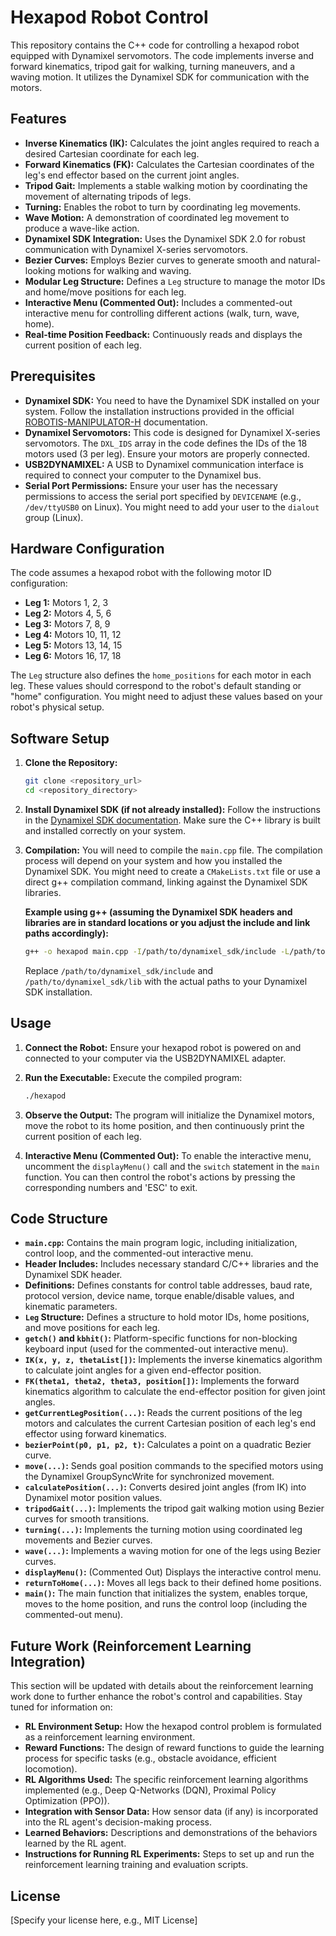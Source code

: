 # Hexapod Robot Control

This repository contains the C++ code for controlling a hexapod robot equipped with Dynamixel servomotors. The code implements inverse and forward kinematics, tripod gait for walking, turning maneuvers, and a waving motion. It utilizes the Dynamixel SDK for communication with the motors.

## Features

* **Inverse Kinematics (IK):** Calculates the joint angles required to reach a desired Cartesian coordinate for each leg.
* **Forward Kinematics (FK):** Calculates the Cartesian coordinates of the leg's end effector based on the current joint angles.
* **Tripod Gait:** Implements a stable walking motion by coordinating the movement of alternating tripods of legs.
* **Turning:** Enables the robot to turn by coordinating leg movements.
* **Wave Motion:** A demonstration of coordinated leg movement to produce a wave-like action.
* **Dynamixel SDK Integration:** Uses the Dynamixel SDK 2.0 for robust communication with Dynamixel X-series servomotors.
* **Bezier Curves:** Employs Bezier curves to generate smooth and natural-looking motions for walking and waving.
* **Modular Leg Structure:** Defines a `Leg` structure to manage the motor IDs and home/move positions for each leg.
* **Interactive Menu (Commented Out):** Includes a commented-out interactive menu for controlling different actions (walk, turn, wave, home).
* **Real-time Position Feedback:** Continuously reads and displays the current position of each leg.

## Prerequisites

* **Dynamixel SDK:** You need to have the Dynamixel SDK installed on your system. Follow the installation instructions provided in the official [ROBOTIS-MANIPULATOR-H](https://emanual.robotis.com/docs/en/software/dynamixel/dynamixel_sdk/overview/) documentation.
* **Dynamixel Servomotors:** This code is designed for Dynamixel X-series servomotors. The `DXL_IDS` array in the code defines the IDs of the 18 motors used (3 per leg). Ensure your motors are properly connected.
* **USB2DYNAMIXEL:** A USB to Dynamixel communication interface is required to connect your computer to the Dynamixel bus.
* **Serial Port Permissions:** Ensure your user has the necessary permissions to access the serial port specified by `DEVICENAME` (e.g., `/dev/ttyUSB0` on Linux). You might need to add your user to the `dialout` group (Linux).

## Hardware Configuration

The code assumes a hexapod robot with the following motor ID configuration:

* **Leg 1:** Motors 1, 2, 3
* **Leg 2:** Motors 4, 5, 6
* **Leg 3:** Motors 7, 8, 9
* **Leg 4:** Motors 10, 11, 12
* **Leg 5:** Motors 13, 14, 15
* **Leg 6:** Motors 16, 17, 18

The `Leg` structure also defines the `home_positions` for each motor in each leg. These values should correspond to the robot's default standing or "home" configuration. You might need to adjust these values based on your robot's physical setup.

## Software Setup

1.  **Clone the Repository:**
    ```bash
    git clone <repository_url>
    cd <repository_directory>
    ```

2.  **Install Dynamixel SDK (if not already installed):**
    Follow the instructions in the [Dynamixel SDK documentation](https://emanual.robotis.com/docs/en/software/dynamixel/dynamixel_sdk/overview/). Make sure the C++ library is built and installed correctly on your system.

3.  **Compilation:**
    You will need to compile the `main.cpp` file. The compilation process will depend on your system and how you installed the Dynamixel SDK. You might need to create a `CMakeLists.txt` file or use a direct g++ compilation command, linking against the Dynamixel SDK libraries.

    **Example using g++ (assuming the Dynamixel SDK headers and libraries are in standard locations or you adjust the include and link paths accordingly):**
    ```bash
    g++ -o hexapod main.cpp -I/path/to/dynamixel_sdk/include -L/path/to/dynamixel_sdk/lib -ldynamixel_sdk
    ```
    Replace `/path/to/dynamixel_sdk/include` and `/path/to/dynamixel_sdk/lib` with the actual paths to your Dynamixel SDK installation.

## Usage

1.  **Connect the Robot:** Ensure your hexapod robot is powered on and connected to your computer via the USB2DYNAMIXEL adapter.

2.  **Run the Executable:** Execute the compiled program:
    ```bash
    ./hexapod
    ```

3.  **Observe the Output:** The program will initialize the Dynamixel motors, move the robot to its home position, and then continuously print the current position of each leg.

4.  **Interactive Menu (Commented Out):** To enable the interactive menu, uncomment the `displayMenu()` call and the `switch` statement in the `main` function. You can then control the robot's actions by pressing the corresponding numbers and 'ESC' to exit.

## Code Structure

* **`main.cpp`:** Contains the main program logic, including initialization, control loop, and the commented-out interactive menu.
* **Header Includes:** Includes necessary standard C/C++ libraries and the Dynamixel SDK header.
* **Definitions:** Defines constants for control table addresses, baud rate, protocol version, device name, torque enable/disable values, and kinematic parameters.
* **`Leg` Structure:** Defines a structure to hold motor IDs, home positions, and move positions for each leg.
* **`getch()` and `kbhit()`:** Platform-specific functions for non-blocking keyboard input (used for the commented-out interactive menu).
* **`IK(x, y, z, thetaList[])`:** Implements the inverse kinematics algorithm to calculate joint angles for a given end-effector position.
* **`FK(theta1, theta2, theta3, position[])`:** Implements the forward kinematics algorithm to calculate the end-effector position for given joint angles.
* **`getCurrentLegPosition(...)`:** Reads the current positions of the leg motors and calculates the current Cartesian position of each leg's end effector using forward kinematics.
* **`bezierPoint(p0, p1, p2, t)`:** Calculates a point on a quadratic Bezier curve.
* **`move(...)`:** Sends goal position commands to the specified motors using the Dynamixel GroupSyncWrite for synchronized movement.
* **`calculatePosition(...)`:** Converts desired joint angles (from IK) into Dynamixel motor position values.
* **`tripodGait(...)`:** Implements the tripod gait walking motion using Bezier curves for smooth transitions.
* **`turning(...)`:** Implements the turning motion using coordinated leg movements and Bezier curves.
* **`wave(...)`:** Implements a waving motion for one of the legs using Bezier curves.
* **`displayMenu()`:** (Commented Out) Displays the interactive control menu.
* **`returnToHome(...)`:** Moves all legs back to their defined home positions.
* **`main()`:** The main function that initializes the system, enables torque, moves to the home position, and runs the control loop (including the commented-out menu).

## Future Work (Reinforcement Learning Integration)

This section will be updated with details about the reinforcement learning work done to further enhance the robot's control and capabilities. Stay tuned for information on:

* **RL Environment Setup:** How the hexapod control problem is formulated as a reinforcement learning environment.
* **Reward Functions:** The design of reward functions to guide the learning process for specific tasks (e.g., obstacle avoidance, efficient locomotion).
* **RL Algorithms Used:** The specific reinforcement learning algorithms implemented (e.g., Deep Q-Networks (DQN), Proximal Policy Optimization (PPO)).
* **Integration with Sensor Data:** How sensor data (if any) is incorporated into the RL agent's decision-making process.
* **Learned Behaviors:** Descriptions and demonstrations of the behaviors learned by the RL agent.
* **Instructions for Running RL Experiments:** Steps to set up and run the reinforcement learning training and evaluation scripts.

## License

[Specify your license here, e.g., MIT License]
